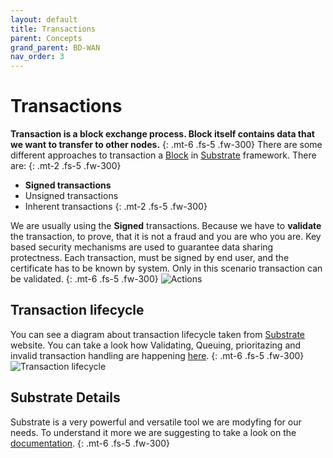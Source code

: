 ```yaml
---
layout: default
title: Transactions
parent: Concepts
grand_parent: BD-WAN
nav_order: 3
---
```


# Transactions
**Transaction is a block exchange process. Block itself contains data that we want to transfer to other nodes.**
{: .mt-6 .fs-5 .fw-300}
There are some different approaches to transaction a [Block](https://docs.substrate.io/main-docs/fundamentals/transaction-types/) in [Substrate](https://docs.substrate.io/) framework. There are:
{: .mt-2 .fs-5 .fw-300}
- **Signed transactions**
- Unsigned transactions
- Inherent transactions
{: .mt-2 .fs-5 .fw-300}

We are usually using the **Signed** transactions. Because we have to **validate** the transaction, to prove, that it is not a fraud and you are who you are. Key based security mechanisms are used to guarantee data sharing protectness. Each transaction, must be signed by end user, and the certificate has to be known by system. Only in this scenario transaction can be validated.
{: .mt-6 .fs-5 .fw-300}
![Actions](https://user-images.githubusercontent.com/107935539/177149090-1f5aeac6-c7d4-4338-ab30-5b44974b395e.png)

## Transaction lifecycle
You can see a diagram about transaction lifecycle taken from [Substrate](https://docs.substrate.io/) website. You can take a look how Validating, Queuing, prioritazing and invalid transaction handling are happening [here](https://docs.substrate.io/main-docs/fundamentals/transaction-lifecycle/).
{: .mt-6 .fs-5 .fw-300}
![Transaction lifecycle](https://docs.substrate.io/static/05e81b6aa161457fbf3aec95141f90a2/0fe02/transaction-lifecycle.avif)

## Substrate Details
Substrate is a very powerful and versatile tool we are modyfing for our needs. To understand it more we are suggesting to take a look on the [documentation](https://docs.substrate.io/main-docs/fundamentals/transaction-types/).
{: .mt-6 .fs-5 .fw-300}